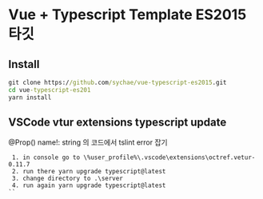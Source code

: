 # Vue + Typescript Template ES2015 타깃

## Install

```cmd
git clone https://github.com/sychae/vue-typescript-es2015.git
cd vue-typescript-es201
yarn install
```

## VSCode vtur extensions typescript update

@Prop() name!: string  의 코드에서 tslint error 잡기

```text
 1. in console go to \%user_profile%\.vscode\extensions\octref.vetur-0.11.7
 2. run there yarn upgrade typescript@latest
 3. change directory to .\server
 4. run again yarn upgrade typescript@latest
``